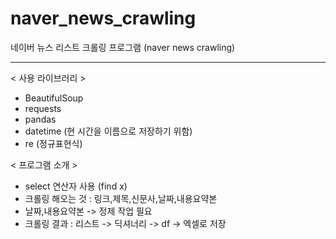 # naver_news_crawling
네이버 뉴스 리스트 크롤링 프로그램 (naver news crawling)

------
< 사용 라이브러리 >  
- BeautifulSoup
- requests
- pandas
- datetime (현 시간을 이름으로 저장하기 위함)
- re  (정규표현식)


< 프로그램 소개 >
- select 연산자 사용 (find x)
- 크롤링 해오는 것 : 링크,제목,신문사,날짜,내용요약본
- 날짜,내용요약본  -> 정제 작업 필요
- 크롤링 결과 : 리스트 -> 딕셔너리 -> df -> 엑셀로 저장 


